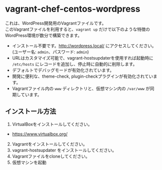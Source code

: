 vagrant-chef-centos-wordpress
=============================

これは、WordPress開発用のVagrantファイルです。  
このVagrantファイルを利用すると、`vagrant up` だけで以下のような特徴のWordPress環境が数分で構築できます。

* インストール不要です。http://wordpress.local/ にアクセスしてください。(ユーザー名: `admin`、パスワード: `admin`)
* URLはカスタマイズ可能で、vagrant-hostsupdaterを使用すれば起動時に `/etc/hosts` にレコードを追加し、停止時に自動的に削除します。
* デフォルトでデバッグモードが有効化されています。
* 開発に便利な、theme-check, plugin-checkプラグインが有効化されています。
* Vagrantファイル内の `www` ディレクトリと、仮想マシン内の `/var/www` が同期しています。


## インストール方法

1. VirtualBoxをインストールしてください。
  * https://www.virtualbox.org/
2. Vagrantをインストールしてください。
3. vagrant-hostsupdater をインストールしてください。
4. Vagrantファイルをcloneしてください。
5. 仮想マシンを起動
